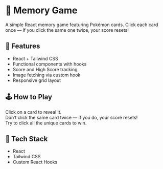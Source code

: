 # 🧠 Memory Game

A simple React memory game featuring Pokémon cards. Click each card once — if you click the same one twice, your score resets!

## 🚀 Features

- React + Tailwind CSS
- Functional components with hooks
- Score and High Score tracking
- Image fetching via custom hook
- Responsive grid layout

## 🕹️ How to Play

Click on a card to reveal it.  
Don’t click the same card twice — if you do, your score resets!  
Try to click all the unique cards to win.

## 🧩 Tech Stack

- React
- Tailwind CSS
- Custom React Hooks
